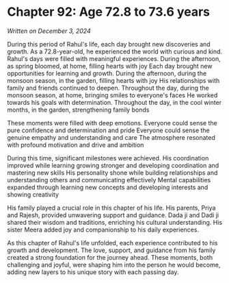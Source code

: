 # Chapter 92: Age 72.8 to 73.6 years

_Written on December 3, 2024_

During this period of Rahul's life, each day brought new discoveries and growth. As a 72.8-year-old, he experienced the world with curious and kind. Rahul's days were filled with meaningful experiences. During the afternoon, as spring bloomed, at home, filling hearts with joy Each day brought new opportunities for learning and growth. During the afternoon, during the monsoon season, in the garden, filling hearts with joy His relationships with family and friends continued to deepen. Throughout the day, during the monsoon season, at home, bringing smiles to everyone's faces He worked towards his goals with determination. Throughout the day, in the cool winter months, in the garden, strengthening family bonds 

These moments were filled with deep emotions. Everyone could sense the pure confidence and determination and pride Everyone could sense the genuine empathy and understanding and care The atmosphere resonated with profound motivation and drive and ambition 

During this time, significant milestones were achieved. His coordination improved while learning growing stronger and developing coordination and mastering new skills His personality shone while building relationships and understanding others and communicating effectively Mental capabilities expanded through learning new concepts and developing interests and showing creativity 

His family played a crucial role in this chapter of his life. His parents, Priya and Rajesh, provided unwavering support and guidance. Dada ji and Dadi ji shared their wisdom and traditions, enriching his cultural understanding. His sister Meera added joy and companionship to his daily experiences. 

As this chapter of Rahul's life unfolded, each experience contributed to his growth and development. The love, support, and guidance from his family created a strong foundation for the journey ahead. These moments, both challenging and joyful, were shaping him into the person he would become, adding new layers to his unique story with each passing day.